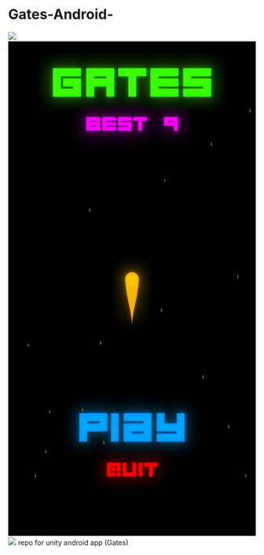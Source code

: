 # Gates-Android-

![](GameMenuGates.png)
![](MenuGates.png)
![](GaveOverGates.png)
repo for unity android app (Gates)
